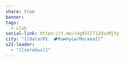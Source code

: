```yaml
---
share: true
banner: 
tags:
  - club
social-link: https://t.me/+4g9ICCT12QsxMjYy
city: "[[data/01. 🏕️Кампусы/Москва]]"
s21-leader:
  - "[[cerebus]]"
---
```


